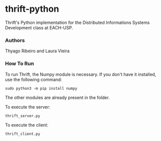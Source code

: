 # thrift-python

Thrift's Python implementation for the Distributed Informations Systems Development class at EACH-USP.

### Authors
Thyago Ribeiro and Laura Vieira

### How To Run 
To run Thrift, the Numpy module is necessary. If you don't have it installed, use the following command:

``` sudo python3 -m pip install numpy ```

The other modules are already present in the folder.

To execute the server:
``` thrift_server.py ```

To execute the client:
``` thrift_client.py ```

